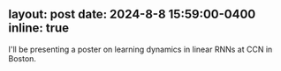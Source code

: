 layout: post
date: 2024-8-8 15:59:00-0400
inline: true
---

I'll be presenting a poster on learning dynamics in linear RNNs at CCN in Boston.